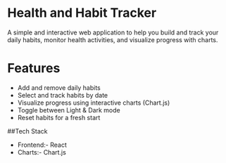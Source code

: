 # Health and Habit Tracker  
A simple and interactive web application to help you build and track your daily habits, monitor health activities, and visualize progress with charts.  

# Features  
- Add and remove daily habits  
- Select and track habits by date  
- Visualize progress using interactive charts (Chart.js)  
- Toggle between Light & Dark mode  
- Reset habits for a fresh start
  
##Tech Stack  
- Frontend:- React  
- Charts:- Chart.js   
